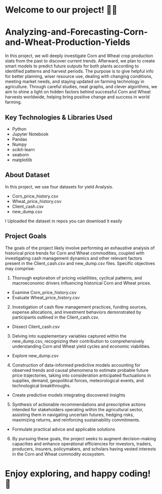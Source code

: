 # Welcome to our project! 🤗🚀
# Analyzing-and-Forecasting-Corn-and-Wheat-Production-Yields
In this project, we will deeply investigate Corn and Wheat crop production stats from the past to discover current trends. Afterward, we plan to create smart models to predict future outputs for both plants according to identified patterns and harvest periods.
The purpose is to give helpful info for better planning, wiser resource use, dealing with changing conditions, meeting market needs, and staying updated on farming technology in agriculture. Through careful studies, neat graphs, and clever algorithms, we aim to shine a light on hidden factors behind successful Corn and Wheat harvests worldwide, helping bring positive change and success in world farming.

## Key Technologies & Libraries Used
* Python
* Jupyter Notebook
* Pandas
* Numpy
* scikit-learn
* seaborn
* matplotlib

## About Dataset
In this project, we use four datasets for yield Analysis.
* Corn_price_history.csv
* Wheat_price_history.csv
* Client_cash.csv
* new_dump.csv
  
I Uploaded the dataset in repos you can download it easily

## Project Goals
The goals of the project likely involve performing an exhaustive analysis of historical price trends for Corn and Wheat commodities, coupled with investigating cash management dynamics and other relevant factors present in the Client_cash.csv and new_dump.csv files. Specific objectives may comprise:

1. Thorough exploration of pricing volatilities, cyclical patterns, and macroeconomic drivers influencing historical Corn and Wheat prices.
* Examine Corn_price_history.csv
* Evaluate Wheat_price_history.csv
2. Investigation of cash flow management practices, funding sources, expense allocations, and investment behaviors demonstrated by participants outlined in the Client_cash.csv.
* Dissect Client_cash.csv
3. Delving into supplementary variables captured within the new_dump.csv, recognizing their contribution to comprehensively understanding Corn and Wheat yield cycles and economic viabilities.
* Explore new_dump.csv
4. Construction of data-informed predictive models accounting for observed trends and causal phenomena to estimate probable future price trajectories, taking into consideration anticipated fluctuations in supplies, demand, geopolitical forces, meteorological events, and technological breakthroughs.
* Create predictive models integrating discovered insights
5. Synthesis of actionable recommendations and prescriptive actions intended for stakeholders operating within the agricultural sector, assisting them in navigating uncertain futures, hedging risks, maximizing returns, and reinforcing sustainability commitments.
* Formulate practical advice and applicable solutions
6. By pursuing these goals, the project seeks to augment decision-making capacities and enhance operational efficiencies for investors, traders, producers, insurers, policymakers, and scholars having vested interests in the Corn and Wheat commodity ecosystem.

# Enjoy exploring, and happy coding! 🎉
